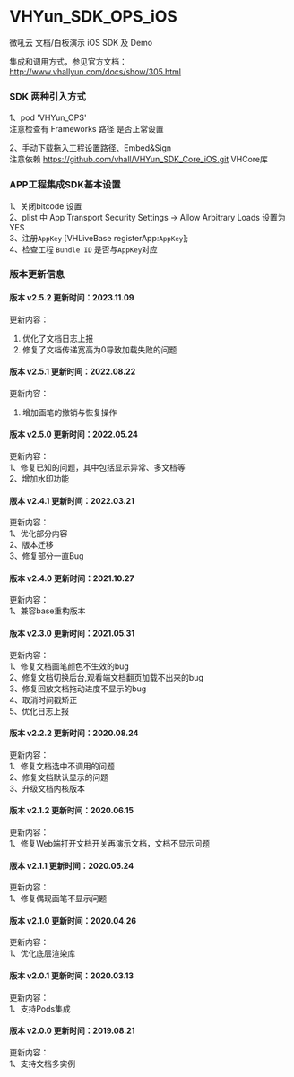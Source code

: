 # VHYun_SDK_OPS_iOS

微吼云 文档/白板演示 iOS SDK 及 Demo

集成和调用方式，参见官方文档：http://www.vhallyun.com/docs/show/305.html <br>

### SDK 两种引入方式
1、pod 'VHYun_OPS'<br>
注意检查有 Frameworks 路径 是否正常设置<br>

2、手动下载拖入工程设置路径、Embed&Sign<br>
注意依赖 https://github.com/vhall/VHYun_SDK_Core_iOS.git VHCore库<br>

### APP工程集成SDK基本设置
1、关闭bitcode 设置<br>
2、plist 中 App Transport Security Settings -> Allow Arbitrary Loads 设置为YES<br>
3、注册`AppKey`  [VHLiveBase registerApp:`AppKey`]; <br>
4、检查工程 `Bundle ID` 是否与`AppKey`对应 <br>


### 版本更新信息

#### 版本 v2.5.2 更新时间：2023.11.09

更新内容：

1. 优化了文档日志上报
2. 修复了文档传递宽高为0导致加载失败的问题

#### 版本 v2.5.1 更新时间：2022.08.22

更新内容：

1. 增加画笔的撤销与恢复操作

#### 版本 v2.5.0 更新时间：2022.05.24

更新内容：<br>
1、修复已知的问题，其中包括显示异常、多文档等<br>
2、增加水印功能<br>

#### 版本 v2.4.1 更新时间：2022.03.21
更新内容：<br>
1、优化部分内容<br>
2、版本迁移<br>
3、修复部分一直Bug<br>

#### 版本 v2.4.0 更新时间：2021.10.27
更新内容：<br>
1、兼容base重构版本<br>

#### 版本 v2.3.0 更新时间：2021.05.31
更新内容：<br>
1、修复文档画笔颜色不生效的bug<br>
2、修复文档切换后台,观看端文档翻页加载不出来的bug<br>
3、修复回放文档拖动进度不显示的bug<br>
4、取消时间戳矫正<br>
5、优化日志上报<br>

#### 版本 v2.2.2 更新时间：2020.08.24
更新内容：<br>
1、修复文档选中不调用的问题<br>
2、修复文档默认显示的问题<br>
3、升级文档内核版本<br>

#### 版本 v2.1.2 更新时间：2020.06.15
更新内容：<br>
1、修复Web端打开文档开关再演示文档，文档不显示问题<br>

#### 版本 v2.1.1 更新时间：2020.05.24
更新内容：<br>
1、修复偶现画笔不显示问题<br>

#### 版本 v2.1.0 更新时间：2020.04.26
更新内容：<br>
1、优化底层渲染库<br>

#### 版本 v2.0.1 更新时间：2020.03.13
更新内容：<br>
1、支持Pods集成<br>

#### 版本 v2.0.0 更新时间：2019.08.21
更新内容：<br>
1、支持文档多实例<br>
